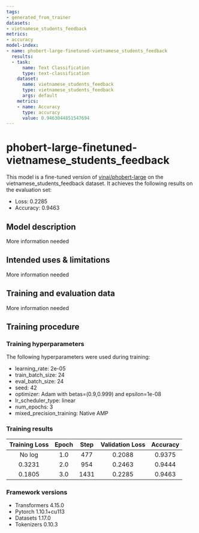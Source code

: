```yaml
---
tags:
- generated_from_trainer
datasets:
- vietnamese_students_feedback
metrics:
- accuracy
model-index:
- name: phobert-large-finetuned-vietnamese_students_feedback
  results:
  - task:
      name: Text Classification
      type: text-classification
    dataset:
      name: vietnamese_students_feedback
      type: vietnamese_students_feedback
      args: default
    metrics:
    - name: Accuracy
      type: accuracy
      value: 0.9463044851547694
---
```


<!-- This model card has been generated automatically according to the information the Trainer had access to. You
should probably proofread and complete it, then remove this comment. -->

# phobert-large-finetuned-vietnamese_students_feedback

This model is a fine-tuned version of [vinai/phobert-large](https://huggingface.co/vinai/phobert-large) on the vietnamese_students_feedback dataset.
It achieves the following results on the evaluation set:
- Loss: 0.2285
- Accuracy: 0.9463

## Model description

More information needed

## Intended uses & limitations

More information needed

## Training and evaluation data

More information needed

## Training procedure

### Training hyperparameters

The following hyperparameters were used during training:
- learning_rate: 2e-05
- train_batch_size: 24
- eval_batch_size: 24
- seed: 42
- optimizer: Adam with betas=(0.9,0.999) and epsilon=1e-08
- lr_scheduler_type: linear
- num_epochs: 3
- mixed_precision_training: Native AMP

### Training results

| Training Loss | Epoch | Step | Validation Loss | Accuracy |
|:-------------:|:-----:|:----:|:---------------:|:--------:|
| No log        | 1.0   | 477  | 0.2088          | 0.9375   |
| 0.3231        | 2.0   | 954  | 0.2463          | 0.9444   |
| 0.1805        | 3.0   | 1431 | 0.2285          | 0.9463   |


### Framework versions

- Transformers 4.15.0
- Pytorch 1.10.1+cu113
- Datasets 1.17.0
- Tokenizers 0.10.3
